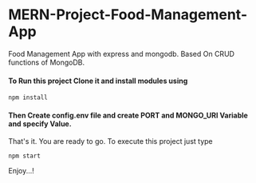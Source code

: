 # MERN-Project-Food-Management-App
Food Management App with express and mongodb. Based On CRUD functions of MongoDB.

#### To Run this project Clone it and install modules using
```
npm install
```

#### Then Create config.env file and create PORT and MONGO_URI Variable and specify Value.

That's it. You are ready to go. To execute this project just type


```
npm start
```

Enjoy...!
